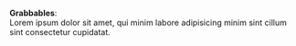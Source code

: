 **Grabbables**:  
Lorem ipsum dolor sit amet, qui minim labore adipisicing minim sint cillum sint consectetur cupidatat.  

